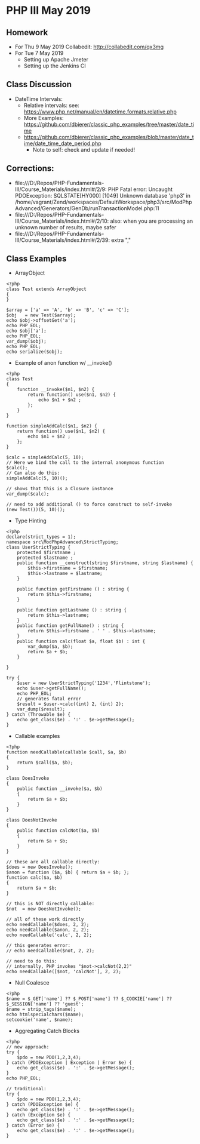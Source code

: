 # PHP III May 2019

## Homework
* For Thu 9 May 2019
  Collabedit: http://collabedit.com/qx3mg
* For Tue 7 May 2019
  * Setting up Apache Jmeter
  * Setting up the Jenkins CI


## Class Discussion
* DateTime Intervals:
  * Relative intervals: see: https://www.php.net/manual/en/datetime.formats.relative.php
  * More Examples: https://github.com/dbierer/classic_php_examples/tree/master/date_time
  * https://github.com/dbierer/classic_php_examples/blob/master/date_time/date_time_date_period.php
    * Note to self: check and update if needed!



## Corrections:
* file:///D:/Repos/PHP-Fundamentals-III/Course_Materials/index.html#/2/9: PHP Fatal error:  Uncaught PDOException: SQLSTATE[HY000] [1049] Unknown database 'php3' in /home/vagrant/Zend/workspaces/DefaultWorkspace/php3/src/ModPhpAdvanced/Generators/GenDb/runTransactionModel.php:11
* file:///D:/Repos/PHP-Fundamentals-III/Course_Materials/index.html#/2/10: also: when you are processing an unknown number of results, maybe safer
* file:///D:/Repos/PHP-Fundamentals-III/Course_Materials/index.html#/2/39: extra ","

## Class Examples
* ArrayObject
```
<?php
class Test extends ArrayObject
{
}

$array = ['a' => 'A', 'b' => 'B', 'c' => 'C'];
$obj   = new Test($array);
echo $obj->offsetGet('a');
echo PHP_EOL;
echo $obj['a'];
echo PHP_EOL;
var_dump($obj);
echo PHP_EOL;
echo serialize($obj);
```
* Example of anon function w/ __invoke()
```
<?php
class Test
{
	function __invoke($n1, $n2) {
		return function() use($n1, $n2) {
			echo $n1 + $n2 ;
		};
	}
}

function simpleAddCalc($n1, $n2) {
    return function() use($n1, $n2) {
        echo $n1 + $n2 ;
    };
}

$calc = simpleAddCalc(5, 10);
// Here we bind the call to the internal anonymous function
$calc();
// Can also do this:
simpleAddCalc(5, 10)();

// shows that this is a Closure instance
var_dump($calc);

// need to add additional () to force construct to self-invoke
(new Test())(5, 10)();
```
* Type Hinting
```
<?php
declare(strict_types = 1);
namespace src\ModPhpAdvanced\StrictTyping;
class UserStrictTyping {
    protected $firstname ;
    protected $lastname ;
    public function __construct(string $firstname, string $lastname) {
        $this->firstname = $firstname;
        $this->lastname = $lastname;
    }

    public function getFirstname () : string {
        return $this->firstname;
    }

    public function getLastname () : string {
        return $this->lastname;
    }
    public function getFullName() : string {
		return $this->firstname . ' ' . $this->lastname;
	}
    public function calc(float $a, float $b) : int {
		var_dump($a, $b);
		return $a + $b;
	}

}

try {
	$user = new UserStrictTyping('1234','Flintstone');
	echo $user->getFullName();
	echo PHP_EOL;
	// generates fatal error
	$result = $user->calc((int) 2, (int) 2);
	var_dump($result);
} catch (Throwable $e) {
	echo get_class($e) . ':' . $e->getMessage();
}
```
* Callable examples
```
<?php
function needCallable(callable $call, $a, $b)
{
	return $call($a, $b);
}

class DoesInvoke
{
	public function __invoke($a, $b)
	{
		return $a + $b;
	}
}

class DoesNotInvoke
{
	public function calcNot($a, $b)
	{
		return $a + $b;
	}
}

// these are all callable directly:
$does = new DoesInvoke();
$anon = function ($a, $b) { return $a + $b; };
function calc($a, $b)
{
	return $a + $b;
}

// this is NOT directly callable:
$not  = new DoesNotInvoke();

// all of these work directly
echo needCallable($does, 2, 2);
echo needCallable($anon, 2, 2);
echo needCallable('calc', 2, 2);

// this generates error:
// echo needCallable($not, 2, 2);

// need to do this:
// internally, PHP invokes "$not->calcNot(2,2)"
echo needCallable([$not, 'calcNot'], 2, 2);
```
* Null Coalesce
```
<?php
$name = $_GET['name'] ?? $_POST['name'] ?? $_COOKIE['name'] ?? $_SESSION['name'] ?? 'guest';
$name = strip_tags($name);
echo htmlspecialchars($name);
setcookie('name', $name);
```
* Aggregating Catch Blocks
```
<?php
// new approach:
try {
	$pdo = new PDO(1,2,3,4);
} catch (PDOException | Exception | Error $e) {
	echo get_class($e) . ':' . $e->getMessage();
}
echo PHP_EOL;

// traditional:
try {
	$pdo = new PDO(1,2,3,4);
} catch (PDOException $e) {
	echo get_class($e) . ':' . $e->getMessage();
} catch (Exception $e) {
	echo get_class($e) . ':' . $e->getMessage();
} catch (Error $e) {
	echo get_class($e) . ':' . $e->getMessage();
}
```
